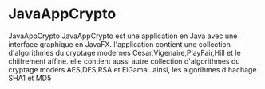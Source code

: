 # JavaAppCrypto
JavaAppCrypto
JavaAppCrypto est une application en Java avec une interface graphique en JavaFX.
l'application contient une collection d'algorithmes du cryptage modernes Cesar,Vigenaire,PlayFair,Hill et le chiifrement affine.
elle contient aussi autre collection d'algorithmes du cryptage moders AES,DES,RSA et ElGamal.
ainsi, les algorihmes d'hachage SHA1 et MD5
